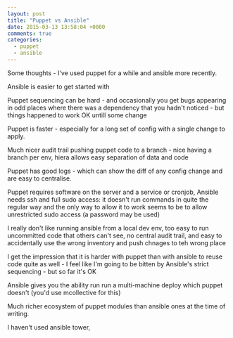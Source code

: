 ```yaml
---
layout: post
title: "Puppet vs Ansible"
date: 2015-03-13 13:58:04 +0000
comments: true
categories: 
  - puppet
  - ansible
---
```


Some thoughts - I've used puppet for a while and ansible more recently. 

Ansible is easier to get started with

Puppet sequencing can be hard - and occasionally you get bugs appearing in odd places where there was a dependency that you hadn't noticed - but things happened to work OK untill some change

Puppet is faster - especially for a long set of config with a single change to apply.

Much nicer audit trail pushing puppet code to a branch - nice having a branch per env, hiera allows easy separation of data and code

Puppet has good logs - which can show the diff of any config change and are easy to centralise. 

Puppet requires software on the server and a service or cronjob, Ansible needs ssh and full sudo access: it doesn't run commands in quite the regular way and the only way to allow it to work seems to be to allow unrestricted sudo access (a password may be used)

I really don't like running ansible from a local dev env, too easy to run uncommitted code that others can't see, no central audit trail, and easy to accidentally use the wrong inventory and push chnages to teh wrong place

I get the impression that it is harder with puppet than with ansible to reuse code quite as well - I feel like I'm going to be bitten by Ansible's strict sequencing - but so far it's OK 

Ansible gives you the ability run run a multi-machine deploy which puppet doesn't (you'd use mcollective for this)

Much richer ecosystem of puppet modules than ansible ones at the time of writing.

I haven't used ansible tower, 





